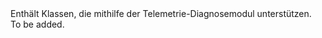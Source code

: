 <Namespace Name="Microsoft.ApplicationInsights.Extensibility.Implementation.Tracing">
  <Docs>
    <summary>Enthält Klassen, die mithilfe der Telemetrie-Diagnosemodul unterstützen.</summary> 
    <remarks>To be added.</remarks>
  </Docs>
</Namespace>

